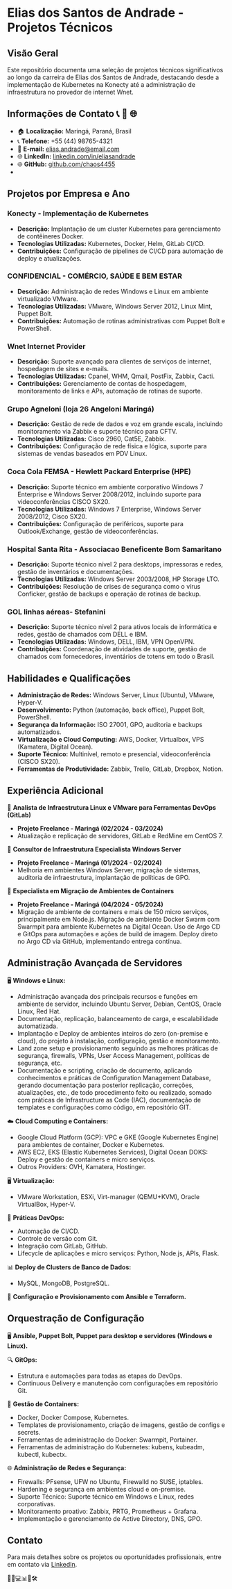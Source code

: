 # Elias dos Santos de Andrade - Projetos Técnicos

## Visão Geral

Este repositório documenta uma seleção de projetos técnicos significativos ao longo da carreira de Elias dos Santos de Andrade, destacando desde a implementação de Kubernetes na Konecty até a administração de infraestrutura no provedor de internet Wnet.

## Informações de Contato 📞 📧 🌐

- 🏠 **Localização:** Maringá, Paraná, Brasil
- 📞 **Telefone:** +55 (44) 98765-4321
- 📧 **E-mail:** elias.andrade@email.com
- 🌐 **LinkedIn:** [linkedin.com/in/eliasandrade](https://www.linkedin.com/in/eliasandrade)
- 🌐 **GitHub:** [github.com/chaos4455](https://github.com/chaos4455)
- 
## Projetos por Empresa e Ano

### Konecty - Implementação de Kubernetes
- **Descrição:** Implantação de um cluster Kubernetes para gerenciamento de contêineres Docker.
- **Tecnologias Utilizadas:** Kubernetes, Docker, Helm, GitLab CI/CD.
- **Contribuições:** Configuração de pipelines de CI/CD para automação de deploy e atualizações.

### CONFIDENCIAL - COMÉRCIO, SAÚDE E BEM ESTAR
- **Descrição:** Administração de redes Windows e Linux em ambiente virtualizado VMware.
- **Tecnologias Utilizadas:** VMware, Windows Server 2012, Linux Mint, Puppet Bolt.
- **Contribuições:** Automação de rotinas administrativas com Puppet Bolt e PowerShell.

### Wnet Internet Provider
- **Descrição:** Suporte avançado para clientes de serviços de internet, hospedagem de sites e e-mails.
- **Tecnologias Utilizadas:** Cpanel, WHM, Qmail, PostFix, Zabbix, Cacti.
- **Contribuições:** Gerenciamento de contas de hospedagem, monitoramento de links e APs, automação de rotinas de suporte.

### Grupo Agneloni (loja 26 Angeloni Maringá)
- **Descrição:** Gestão de rede de dados e voz em grande escala, incluindo monitoramento via Zabbix e suporte técnico para CFTV.
- **Tecnologias Utilizadas:** Cisco 2960, Cat5E, Zabbix.
- **Contribuições:** Configuração de rede física e lógica, suporte para sistemas de vendas baseados em PDV Linux.

### Coca Cola FEMSA - Hewlett Packard Enterprise (HPE)
- **Descrição:** Suporte técnico em ambiente corporativo Windows 7 Enterprise e Windows Server 2008/2012, incluindo suporte para videoconferências CISCO SX20.
- **Tecnologias Utilizadas:** Windows 7 Enterprise, Windows Server 2008/2012, Cisco SX20.
- **Contribuições:** Configuração de periféricos, suporte para Outlook/Exchange, gestão de videoconferências.

### Hospital Santa Rita - Associacao Beneficente Bom Samaritano
- **Descrição:** Suporte técnico nível 2 para desktops, impressoras e redes, gestão de inventários e documentações.
- **Tecnologias Utilizadas:** Windows Server 2003/2008, HP Storage LTO.
- **Contribuições:** Resolução de crises de segurança como o vírus Conficker, gestão de backups e operação de rotinas de backup.

### GOL linhas aéreas- Stefanini
- **Descrição:** Suporte técnico nível 2 para ativos locais de informática e redes, gestão de chamados com DELL e IBM.
- **Tecnologias Utilizadas:** Windows, DELL, IBM, VPN OpenVPN.
- **Contribuições:** Coordenação de atividades de suporte, gestão de chamados com fornecedores, inventários de totens em todo o Brasil.

## Habilidades e Qualificações

- **Administração de Redes:** Windows Server, Linux (Ubuntu), VMware, Hyper-V.
- **Desenvolvimento:** Python (automação, back office), Puppet Bolt, PowerShell.
- **Segurança da Informação:** ISO 27001, GPO, auditoria e backups automatizados.
- **Virtualização e Cloud Computing:** AWS, Docker, Virtualbox, VPS (Kamatera, Digital Ocean).
- **Suporte Técnico:** Multinível, remoto e presencial, videoconferência (CISCO SX20).
- **Ferramentas de Produtividade:** Zabbix, Trello, GitLab, Dropbox, Notion.

## Experiência Adicional

🔹 **Analista de Infraestrutura Linux e VMware para Ferramentas DevOps (GitLab)**
- **Projeto Freelance - Maringá (02/2024 - 03/2024)**
- Atualização e replicação de servidores, GitLab e RedMine em CentOS 7.

🔹 **Consultor de Infraestrutura Especialista Windows Server**
- **Projeto Freelance - Maringá (01/2024 - 02/2024)**
- Melhoria em ambientes Windows Server, migração de sistemas, auditoria de infraestrutura, implantação de políticas de GPO.

🔹 **Especialista em Migração de Ambientes de Containers**
- **Projeto Freelance - Maringá (04/2024 - 05/2024)**
- Migração de ambiente de containers e mais de 150 micro serviços, principalmente em Node.js. Migração de ambiente Docker Swarm com Swarmpit para ambiente Kubernetes na Digital Ocean. Uso de Argo CD e GitOps para automações e ações de build de imagem. Deploy direto no Argo CD via GitHub, implementando entrega contínua.

## Administração Avançada de Servidores

🖥 **Windows e Linux:**
- Administração avançada dos principais recursos e funções em ambiente de servidor, incluindo Ubuntu Server, Debian, CentOS, Oracle Linux, Red Hat.
- Documentação, replicação, balanceamento de carga, e escalabilidade automatizada.
- Implantação e Deploy de ambientes inteiros do zero (on-premise e cloud), do projeto à instalação, configuração, gestão e monitoramento.
- Land zone setup e provisionamento seguindo as melhores práticas de segurança, firewalls, VPNs, User Access Management, políticas de segurança, etc.
- Documentação e scripting, criação de documento, aplicando conhecimentos e práticas de Configuration Management Database, gerando documentação para posterior replicação, correções, atualizações, etc., de todo procedimento feito ou realizado, somado com práticas de Infrastructure as Code (IAC), documentação de templates e configurações como código, em repositório GIT.

☁️ **Cloud Computing e Containers:**
- Google Cloud Platform (GCP): VPC e GKE (Google Kubernetes Engine) para ambientes de container, Docker e Kubernetes.
- AWS EC2, EKS (Elastic Kubernetes Services), Digital Ocean DOKS: Deploy e gestão de containers e micro serviços.
- Outros Providers: OVH, Kamatera, Hostinger.

🖥 **Virtualização:**
- VMware Workstation, ESXi, Virt-manager (QEMU+KVM), Oracle VirtualBox, Hyper-V.

🔧 **Práticas DevOps:**
- Automação de CI/CD.
- Controle de versão com Git.
- Integração com GitLab, GitHub.
- Lifecycle de aplicações e micro serviços: Python, Node.js, APIs, Flask.

📊 **Deploy de Clusters de Banco de Dados:**
- MySQL, MongoDB, PostgreSQL.

📜 **Configuração e Provisionamento com Ansible e Terraform.**

## Orquestração de Configuração

🖥 **Ansible, Puppet Bolt, Puppet para desktop e servidores (Windows e Linux).**

🔍 **GitOps:**
- Estrutura e automações para todas as etapas do DevOps.
- Continuous Delivery e manutenção com configurações em repositório Git.

🐳 **Gestão de Containers:**
- Docker, Docker Compose, Kubernetes.
- Templates de provisionamento, criação de imagens, gestão de configs e secrets.
- Ferramentas de administração do Docker: Swarmpit, Portainer.
- Ferramentas de administração do Kubernetes: kubens, kubeadm, kubectl, kubectx.

🌐 **Administração de Redes e Segurança:**
- Firewalls: PFsense, UFW no Ubuntu, Firewalld no SUSE, iptables.
- Hardening e segurança em ambientes cloud e on-premise.
- Suporte Técnico: Suporte técnico em Windows e Linux, redes corporativas.
- Monitoramento proativo: Zabbix, PRTG, Prometheus + Grafana.
- Implementação e gerenciamento de Active Directory, DNS, GPO.

## Contato

Para mais detalhes sobre os projetos ou oportunidades profissionais, entre em contato via [LinkedIn](https://www.linkedin.com/in/elias-dos-santos-de-andrade).

🚀🔧💻📊📡🛠️
